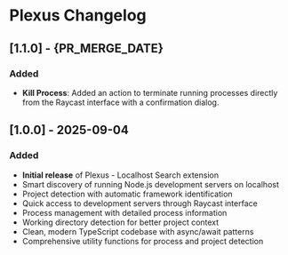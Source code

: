 # Plexus Changelog

## [1.1.0] - {PR_MERGE_DATE}

### Added
- **Kill Process**: Added an action to terminate running processes directly from the Raycast interface with a confirmation dialog.

## [1.0.0] - 2025-09-04

### Added
- **Initial release** of Plexus - Localhost Search extension
- Smart discovery of running Node.js development servers on localhost
- Project detection with automatic framework identification
- Quick access to development servers through Raycast interface
- Process management with detailed process information
- Working directory detection for better project context
- Clean, modern TypeScript codebase with async/await patterns
- Comprehensive utility functions for process and project detection
